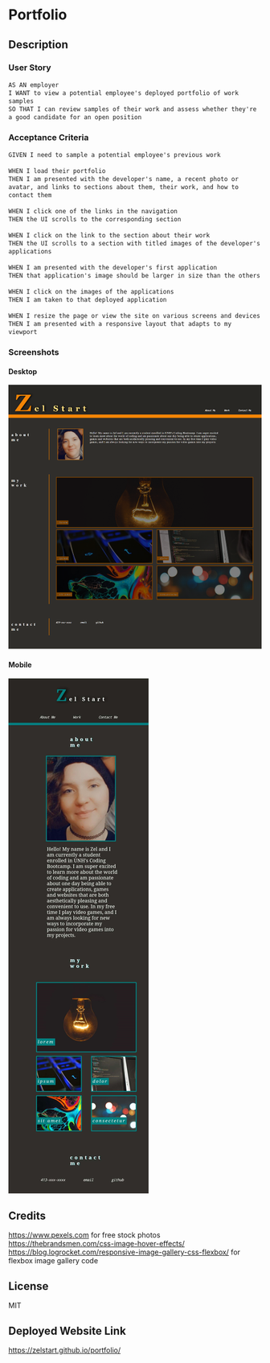 # Portfolio

## Description
### User Story
```
AS AN employer
I WANT to view a potential employee's deployed portfolio of work samples
SO THAT I can review samples of their work and assess whether they're a good candidate for an open position
```

### Acceptance Criteria
```
GIVEN I need to sample a potential employee's previous work

WHEN I load their portfolio
THEN I am presented with the developer's name, a recent photo or avatar, and links to sections about them, their work, and how to contact them

WHEN I click one of the links in the navigation
THEN the UI scrolls to the corresponding section

WHEN I click on the link to the section about their work
THEN the UI scrolls to a section with titled images of the developer's applications

WHEN I am presented with the developer's first application
THEN that application's image should be larger in size than the others

WHEN I click on the images of the applications
THEN I am taken to that deployed application

WHEN I resize the page or view the site on various screens and devices
THEN I am presented with a responsive layout that adapts to my viewport
```

### Screenshots
#### Desktop
![Desktop View](assets/images/readme-screenshots/desktop.png)  

#### Mobile
![Mobile View](assets/images/readme-screenshots/mobile.png)

## Credits
https://www.pexels.com for free stock photos  
https://thebrandsmen.com/css-image-hover-effects/   
https://blog.logrocket.com/responsive-image-gallery-css-flexbox/ for flexbox image gallery code  

## License
MIT

## Deployed Website Link
https://zelstart.github.io/portfolio/